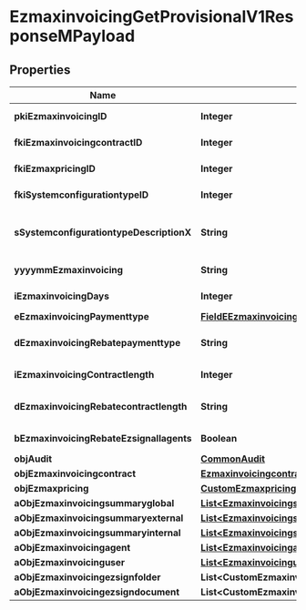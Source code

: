 

# EzmaxinvoicingGetProvisionalV1ResponseMPayload

## Properties

Name | Type | Description | Notes
------------ | ------------- | ------------- | -------------
**pkiEzmaxinvoicingID** | **Integer** | The unique ID of the Ezmaxinvoicing |  [optional]
**fkiEzmaxinvoicingcontractID** | **Integer** | The unique ID of the Ezmaxinvoicingcontract | 
**fkiEzmaxpricingID** | **Integer** | The unique ID of the Ezmaxpricing | 
**fkiSystemconfigurationtypeID** | **Integer** | The unique ID of the Systemconfigurationtype | 
**sSystemconfigurationtypeDescriptionX** | **String** | The description of the Systemconfigurationtype in the language of the requester | 
**yyyymmEzmaxinvoicing** | **String** | The YYYYMM period of the Ezmaxinvoicing | 
**iEzmaxinvoicingDays** | **Integer** | The number of days invoiced | 
**eEzmaxinvoicingPaymenttype** | [**FieldEEzmaxinvoicingPaymenttype**](FieldEEzmaxinvoicingPaymenttype.md) |  | 
**dEzmaxinvoicingRebatepaymenttype** | **String** | The percentage of rebate depending of the payment type | 
**iEzmaxinvoicingContractlength** | **Integer** | The length of the contract in years | 
**dEzmaxinvoicingRebatecontractlength** | **String** | The percentage of rebate depending of the contract length | 
**bEzmaxinvoicingRebateEzsignallagents** | **Boolean** | Whether the rebate for eZsign is for all agents | 
**objAudit** | [**CommonAudit**](CommonAudit.md) |  |  [optional]
**objEzmaxinvoicingcontract** | [**EzmaxinvoicingcontractResponseCompound**](EzmaxinvoicingcontractResponseCompound.md) |  | 
**objEzmaxpricing** | [**CustomEzmaxpricingResponse**](CustomEzmaxpricingResponse.md) |  | 
**aObjEzmaxinvoicingsummaryglobal** | [**List&lt;EzmaxinvoicingsummaryglobalResponseCompound&gt;**](EzmaxinvoicingsummaryglobalResponseCompound.md) |  | 
**aObjEzmaxinvoicingsummaryexternal** | [**List&lt;EzmaxinvoicingsummaryexternalResponseCompound&gt;**](EzmaxinvoicingsummaryexternalResponseCompound.md) |  | 
**aObjEzmaxinvoicingsummaryinternal** | [**List&lt;EzmaxinvoicingsummaryinternalResponseCompound&gt;**](EzmaxinvoicingsummaryinternalResponseCompound.md) |  | 
**aObjEzmaxinvoicingagent** | [**List&lt;EzmaxinvoicingagentResponseCompound&gt;**](EzmaxinvoicingagentResponseCompound.md) |  | 
**aObjEzmaxinvoicinguser** | [**List&lt;EzmaxinvoicinguserResponseCompound&gt;**](EzmaxinvoicinguserResponseCompound.md) |  | 
**aObjEzmaxinvoicingezsignfolder** | **List&lt;CustomEzmaxinvoicingEzsignfolderResponse&gt;** |  | 
**aObjEzmaxinvoicingezsigndocument** | **List&lt;CustomEzmaxinvoicingEzsigndocumentResponse&gt;** |  | 




